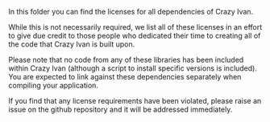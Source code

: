 In this folder you can find the licenses for all dependencies of Crazy Ivan.

While this is not necessarily required, we list all of these licenses in an effort to give due credit to those people who dedicated their time to creating all of the code that Crazy Ivan is built upon.

Please note that no code from any of these libraries has been included within Crazy Ivan (although a script to install specific versions is included).  You are expected to link against these dependencies separately when compiling your application.

If you find that any license requirements have been violated, please raise an issue on the github repository and it will be addressed immediately.
